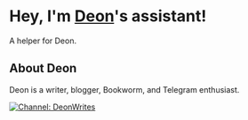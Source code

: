 # Hey, I'm [Deon](https://github.com/D30N)'s assistant!

A helper for Deon.

## About Deon

Deon is a writer, blogger, Bookworm, and Telegram enthusiast.

[![Channel: DeonWrites](https://img.shields.io/badge/Channel:-DeonWrites-green?logo=telegram)](https://telegram.me/DeonWrites)
